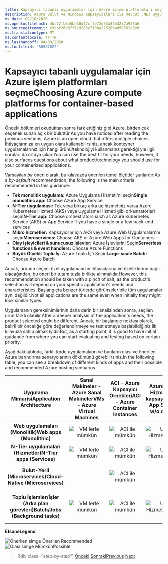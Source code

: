 ```yaml
---
title: Kapsayıcı tabanlı uygulamalar için Azure işlem platformları seçme
description: Azure Bulut ve Windows kapsayıcıları ile mevcut .NET uygulamalarını modernize edin | Kapsayıcı tabanlı uygulamalar için Azure bilgi işlem platformlarını seçme
ms.date: 02/18/2020
ms.openlocfilehash: 4bc72fb5a5be30d47cffe73d53a82b3237a959a6
ms.sourcegitcommit: e3cbf26d67f7e9286c7108a2752804050762d02d
ms.translationtype: MT
ms.contentlocale: tr-TR
ms.lasthandoff: 04/09/2020
ms.locfileid: "80987822"
---
```

# <a name="choosing-azure-compute-platforms-for-container-based-applications"></a><span data-ttu-id="4b2e3-103">Kapsayıcı tabanlı uygulamalar için Azure işlem platformları seçme</span><span class="sxs-lookup"><span data-stu-id="4b2e3-103">Choosing Azure compute platforms for container-based applications</span></span>

<span data-ttu-id="4b2e3-104">Önceki bölümleri okuduktan sonra fark ettiğiniz gibi Azure, birden çok seçenek sunan açık bir buluttür.</span><span class="sxs-lookup"><span data-stu-id="4b2e3-104">As you have noticed after reading the previous sections, Azure is an open cloud that offers multiple choices.</span></span> <span data-ttu-id="4b2e3-105">İhtiyaçlarınıza en uygun olanı kullanabilirsiniz, ancak konteyner uygulamalarınız için hangi ürünü/teknolojiyi kullanmanız gerektiği yle ilgili soruları da ortaya çıkar.</span><span class="sxs-lookup"><span data-stu-id="4b2e3-105">You can use the best fit for your needs, however, it also surfaces questions about what product/technology you should use for your containerized applications.</span></span>

<span data-ttu-id="4b2e3-106">Varsayılan *bir* öneri olarak, bu kılavuzda önerilen temel ölçütler şunlardır:</span><span class="sxs-lookup"><span data-stu-id="4b2e3-106">As a *by-default* recommendation, the following is the main criteria recommended in this guidance:</span></span>

- <span data-ttu-id="4b2e3-107">**Tek monolitik uygulama:** Azure Uygulama Hizmeti'ni seçin</span><span class="sxs-lookup"><span data-stu-id="4b2e3-107">**Single monolithic app:** Choose Azure App Service</span></span>
- <span data-ttu-id="4b2e3-108">**N-Tier uygulaması:** Tek veya birkaç arka uç hizmetiniz varsa Azure Kubernetes Hizmeti (AKS) veya Uygulama Hizmeti gibi orkestratörleri seçin</span><span class="sxs-lookup"><span data-stu-id="4b2e3-108">**N-Tier app:** Choose orchestrators such as Azure Kubernetes Service (AKS) or App Service if you have a single or a few back-end services</span></span>
- <span data-ttu-id="4b2e3-109">**Mikro hizmetler:** Kapsayıcılar için AKS veya Azure Web Uygulamaları'nı seçin</span><span class="sxs-lookup"><span data-stu-id="4b2e3-109">**Microservices:** Choose AKS or Azure Web Apps for Containers</span></span>
- <span data-ttu-id="4b2e3-110">**Olay işleyicileri & sunucusuz işlevler:** Azure İşlevlerini Seçin</span><span class="sxs-lookup"><span data-stu-id="4b2e3-110">**Serverless functions & event handlers:** Choose Azure Functions</span></span>
- <span data-ttu-id="4b2e3-111">**Büyük Ölçekli Toplu İş:** Azure Toplu İş'i Seçin</span><span class="sxs-lookup"><span data-stu-id="4b2e3-111">**Large-scale Batch:** Choose Azure Batch</span></span>

<span data-ttu-id="4b2e3-112">Ancak, ürünün seçimi özel uygulamanızın ihtiyaçlarına ve özelliklerine bağlı olacağından, bu öneri bir tutam tuzla birlikte alınmalıdır.</span><span class="sxs-lookup"><span data-stu-id="4b2e3-112">However, this recommendation should be taken with a pinch of salt, as the product's selection will depend on your specific application's needs and characteristics.</span></span> <span data-ttu-id="4b2e3-113">Başlangıçta benzer türlerde görünseler bile tüm uygulamalar aynı değildir.</span><span class="sxs-lookup"><span data-stu-id="4b2e3-113">Not all applications are the same even when initially they might look similar types.</span></span>

<span data-ttu-id="4b2e3-114">Uygulamanın gereksinimlerinin daha derin bir analizinden sonra, seçilen ürün farklı olabilir.</span><span class="sxs-lookup"><span data-stu-id="4b2e3-114">After a deeper analysis of the application's needs, the product selected could be different.</span></span> <span data-ttu-id="4b2e3-115">Ancak, bir başlangıç noktası olarak, belirli bir önceliğe göre değerlendirmeye ve test etmeye başlabildiğiniz ilk kılavuza sahip olmak iyidir.</span><span class="sxs-lookup"><span data-stu-id="4b2e3-115">But, as a starting point, it is good to have initial guidance from where you can start evaluating and testing based on certain priority.</span></span>

<span data-ttu-id="4b2e3-116">Aşağıdaki tabloda, farklı türde uygulamaların ve bunların olası ve önerilen Azure barındırma senaryolarının dökümünü görebilirsiniz.</span><span class="sxs-lookup"><span data-stu-id="4b2e3-116">In the following table, you can see a breakdown of different kinds of apps and their possible and recommended Azure hosting scenarios.</span></span>

| <span data-ttu-id="4b2e3-117">Uygulama Mimarisi</span><span class="sxs-lookup"><span data-stu-id="4b2e3-117">Application Architecture</span></span> | <span data-ttu-id="4b2e3-118">Sanal Makineler - Azure Sanal Makineler</span><span class="sxs-lookup"><span data-stu-id="4b2e3-118">VMs - Azure Virtual Machines</span></span> | <span data-ttu-id="4b2e3-119">ACI - Azure Kapsayıcı Örnekleri</span><span class="sxs-lookup"><span data-stu-id="4b2e3-119">ACI - Azure Container Instances</span></span> | <span data-ttu-id="4b2e3-120">Azure Uygulama Hizmeti (w-w/o kapsayıcıları)</span><span class="sxs-lookup"><span data-stu-id="4b2e3-120">Azure App Service (w-w/o containers)</span></span> | <span data-ttu-id="4b2e3-121">AKS - Azure Kubernetes Hizmetleri</span><span class="sxs-lookup"><span data-stu-id="4b2e3-121">AKS - Azure Kubernetes Services</span></span> | <span data-ttu-id="4b2e3-122">Azure İşlevleri</span><span class="sxs-lookup"><span data-stu-id="4b2e3-122">Azure Functions</span></span> | <span data-ttu-id="4b2e3-123">Azure Batch</span><span class="sxs-lookup"><span data-stu-id="4b2e3-123">Azure Batch</span></span> |
|:------------------------:|:--:|:--:|:--:|:--:|:--:|:--:|
| <span data-ttu-id="4b2e3-124">**Web uygulamaları (Monolitik)**</span><span class="sxs-lookup"><span data-stu-id="4b2e3-124">**Web apps (Monolithic)**</span></span>         | ![VM'lerle mümkün](media/choosing-azure-compute-options-for-container-based-applications/possible.png) | ![ACI ile mümkün](media/choosing-azure-compute-options-for-container-based-applications/possible.png) | ![Uygulama Hizmeti ile önerilir](media/choosing-azure-compute-options-for-container-based-applications/recommended.png) | ![AKS ile mümkün](media/choosing-azure-compute-options-for-container-based-applications/possible.png) | | |
| <span data-ttu-id="4b2e3-129">**N-Tier uygulamaları (Hizmetler)**</span><span class="sxs-lookup"><span data-stu-id="4b2e3-129">**N-Tier apps (Services)**</span></span>        | ![VM'lerle mümkün](media/choosing-azure-compute-options-for-container-based-applications/possible.png) | ![ACI ile mümkün](media/choosing-azure-compute-options-for-container-based-applications/possible.png) | ![Uygulama Hizmeti ile önerilir](media/choosing-azure-compute-options-for-container-based-applications/recommended.png) | ![AKS ile mümkün](media/choosing-azure-compute-options-for-container-based-applications/possible.png) | ![Azure Fuctions ile mümkün](media/choosing-azure-compute-options-for-container-based-applications/possible.png) | |
| <span data-ttu-id="4b2e3-135">**Bulut-Yerli (Microservices)**</span><span class="sxs-lookup"><span data-stu-id="4b2e3-135">**Cloud-Native (Microservices)**</span></span>  | | ![ACI ile mümkün](media/choosing-azure-compute-options-for-container-based-applications/possible.png) | | ![AKS ile önerilir](media/choosing-azure-compute-options-for-container-based-applications/recommended.png) <br/> <span data-ttu-id="4b2e3-138">(Linux&nbsp;konteynerleri)</span><span class="sxs-lookup"><span data-stu-id="4b2e3-138">(Linux&nbsp;containers)</span></span>| ![Azure İşlevleriyle Önerilir](media/choosing-azure-compute-options-for-container-based-applications/recommended.png) <br/> <span data-ttu-id="4b2e3-140">(Olay&#x2011;tahrik)</span><span class="sxs-lookup"><span data-stu-id="4b2e3-140">(Event&#x2011;driven)</span></span> | |
| <span data-ttu-id="4b2e3-141">**Toplu İşlemler/İşler (Arka plan görevleri)**</span><span class="sxs-lookup"><span data-stu-id="4b2e3-141">**Batch/Jobs (Background tasks)**</span></span> | ![VM'lerle mümkün](media/choosing-azure-compute-options-for-container-based-applications/possible.png) | ![ACI ile mümkün](media/choosing-azure-compute-options-for-container-based-applications/possible.png) | ![Uygulama Hizmeti ile Mümkün](media/choosing-azure-compute-options-for-container-based-applications/possible.png) | ![AKS ile mümkün](media/choosing-azure-compute-options-for-container-based-applications/possible.png) | ![Azure İşlevleriyle Önerilir](media/choosing-azure-compute-options-for-container-based-applications/recommended.png) <br/> <span data-ttu-id="4b2e3-147">(Arka&nbsp;plan görevleri)</span><span class="sxs-lookup"><span data-stu-id="4b2e3-147">(Background&nbsp;tasks)</span></span> | ![Azure Toplu İşile Önerilir](media/choosing-azure-compute-options-for-container-based-applications/recommended.png) <br/> <span data-ttu-id="4b2e3-149">(Büyük&#x2011;ölçeği)</span><span class="sxs-lookup"><span data-stu-id="4b2e3-149">(Large&#x2011;scale)</span></span> |

<span data-ttu-id="4b2e3-150">**Efsane**</span><span class="sxs-lookup"><span data-stu-id="4b2e3-150">**Legend**</span></span>

![Önerilen simge](media/choosing-azure-compute-options-for-container-based-applications/recommended.png) <span data-ttu-id="4b2e3-152">Önerilen </span><span class="sxs-lookup"><span data-stu-id="4b2e3-152">Recommended </span></span>\
![Olası simge](media/choosing-azure-compute-options-for-container-based-applications/possible.png) <span data-ttu-id="4b2e3-154">Mümkün</span><span class="sxs-lookup"><span data-stu-id="4b2e3-154">Possible</span></span>

> [!div class="step-by-step"]
> <span data-ttu-id="4b2e3-155">[Önceki](when-to-deploy-windows-containers-to-azure-container-service-kubernetes.md)
> [Sonraki](build-resilient-services-ready-for-the-cloud-embrace-transient-failures-in-the-cloud.md)</span><span class="sxs-lookup"><span data-stu-id="4b2e3-155">[Previous](when-to-deploy-windows-containers-to-azure-container-service-kubernetes.md)
[Next](build-resilient-services-ready-for-the-cloud-embrace-transient-failures-in-the-cloud.md)</span></span>
